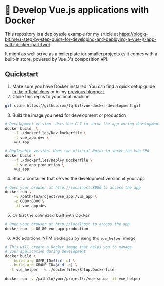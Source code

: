 # 🐋 Develop Vue.js applications with Docker

This repository is a deployable example for my article at https://blog.q-bit.me/a-step-by-step-guide-for-developing-and-deploying-a-vue-js-app-with-docker-part-two/.

It might as well serve as a boilerplate for smaller projects as it comes with a built-in store, powered by Vue 3's composition API.

## Quickstart

1. Make sure you have Docker installed. You can find a quick setup guide [in the official docs](https://docs.docker.com/engine/install/) or in my [previous blogpost](https://blog.q-bit.me/how-to-develop-and-deploy-a-vue-js-app-with-docker-part-one/#installing-docker).
2. Clone this repos to your local machine

```bash
git clone https://github.com/tq-bit/vue-docker-development.git
```

3. Build the image you need for development or production

```bash
# Development version. Uses Vue CLI to serve the app during development
docker build  \
    -f ./dockerfiles/Dev.Dockerfile \
    -t vue_app:dev \
    vue_app

# Deployable version. Uses the official Nginx to serve the Vue SPA
docker build \
    -f ./dockerfiles/Deploy.Dockerfile \
    -t vue_app:production \
    vue_app
```

4. Start a container that serves the development version of your app

```bash
# Open your browser at http://localhost:8080 to access the app
docker run \
    -v /path/to/project/vue_app:/vue_app \
    -p 8080:8080 \
    -it vue_app:dev
```

5. Or test the optimized built with Docker

```bash
# Open your browser at http://localhost to access the app
docker run -p 80:80 vue_app:production
```

6. Add additional NPM packages by using the `vue_helper` image

```bash
# This will create a Docker image that helps you to manage
# your application during development
docker build \
  --build-arg USER_ID=$(id -u) \
  --build-arg GROUP_ID=$(id -g) \
  -t vue_helper - < ./dockerfiles/Setup.Dockerfile

docker run -v /path/to/your/project/:/vue-setup -it vue_helper
```
